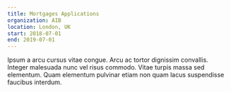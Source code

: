 ```yaml
---
title: Mortgages Applications
organization: AIB
location: London, UK
start: 2018-07-01
end: 2019-07-01
---
```


Ipsum a arcu cursus vitae congue. Arcu ac tortor dignissim convallis. Integer malesuada nunc vel risus commodo. Vitae turpis massa sed elementum. Quam elementum pulvinar etiam non quam lacus suspendisse faucibus interdum.
